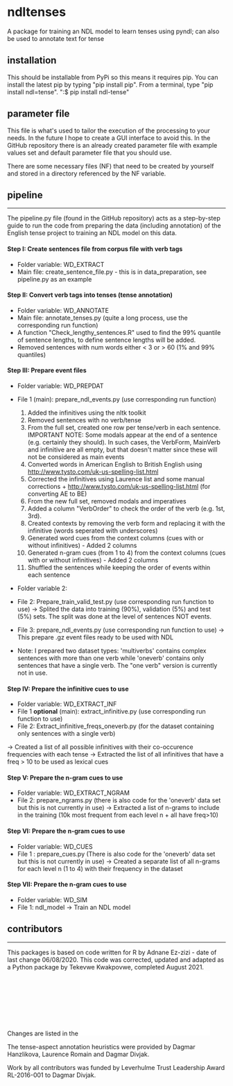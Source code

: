 # ndltenses

A package for training an NDL model to learn tenses using pyndl; can also be used to annotate text for tense

## installation

This should be installable from PyPi so this means it requires pip. 
You can install the latest pip by typing "pip install pip".
From a terminal, type "pip install ndl=tense".
":$ pip install ndl-tense"

## parameter file

This file is what's used to tailor the execution of the processing to your needs. In the future I hope to create a GUI interface to avoid this.
In the GitHub repository there is an already created parameter file with example values set and default parameter file that you should use.

There are some necessary files (NF) that need to be created by yourself and stored in a directory referenced by the NF variable. 


## pipeline
---------------------------------------------------
The pipeline.py file (found in the GitHub repository) acts as a step-by-step guide to run the code from preparing the data (including annotation) of the English tense project to training an NDL model on this data.


#### Step I: Create sentences file from corpus file with verb tags 

- Folder variable: WD_EXTRACT
- Main file: create_sentence_file.py - this is in data_preparation, see pipeline.py as an example

#### Step II: Convert verb tags into tenses (tense annotation) 

- Folder variable: WD_ANNOTATE
- Main file: annotate_tenses.py (quite a long process, use the corresponding run function)
- A function "Check_lengthy_sentences.R" used to find the 99% quantile of sentence lengths, to define sentence lengths will be added.
- Removed sentences with num words either < 3 or > 60 (1% and 99% quantiles)
 
#### Step III: Prepare event files 

- Folder variable: WD_PREPDAT
- File 1 (main): prepare_ndl_events.py (use corresponding run function)
   1)  Added the infinitives using the nltk toolkit
   2)  Removed sentences with no verb/tense
   3)  From the full set, created one row per tense/verb in each sentence. IMPORTANT NOTE: Some modals appear at 
       the end of a sentence (e.g. certainly they should). In such cases, the VerbForm, MainVerb and infinitive 
       are all empty, but that doesn't matter since these will not be considered as main events
   4)  Converted words in American English to British English using http://www.tysto.com/uk-us-spelling-list.html
   5)  Corrected the infinitives using Laurence list and some manual corrections + http://www.tysto.com/uk-us-spelling-list.html (for converting AE to BE)  
   6)  From the new full set, removed modals and imperatives
   7)  Added a column "VerbOrder" to check the order of the verb (e.g. 1st, 3rd).
   8)  Created contexts by removing the verb form and replacing it with the infinitive (words seperated with underscores)
   9)  Generated word cues from the context columns (cues with or without infinitives) - Added 2 columns
   10) Generated n-gram cues (from 1 to 4) from the context columns (cues with or without infinitives) - Added 2 columns 
   11) Shuffled the sentences while keeping the order of events within each sentence

- Folder variable 2: 
- File 2: Prepare_train_valid_test.py (use corresponding run function to use)
   -> Splited the data into training (90%), validation (5%) and test (5%) sets. The split was done 
      at the level of sentences NOT events.

- File 3: prepare_ndl_events.py (use corresponding run function to use)
   -> This prepare .gz event files ready to be used with NDL

- Note: I prepared two dataset types: 'multiverbs' contains complex sentences with more than one verb 
        while 'oneverb' contains only sentences that have a single verb. The "one verb" version is currently not in use.

#### Step IV: Prepare the infinitive cues to use

- Folder variable: WD_EXTRACT_INF
- File 1 **optional** (main): extract_infinitive.py  (use corresponding run function to use)
- File 2: Extract_infinitive_freqs_oneverb.py (for the dataset containing only sentences with a single verb)

-> Created a list of all possible infinitives with their co-occurence frequencies with each tense
-> Extracted the list of all infinitives that have a freq > 10 to be used as lexical cues

#### Step V: Prepare the n-gram cues to use 

- Folder variable:  WD_EXTRACT_NGRAM
- File 2: prepare_ngrams.py (there is also code for the 'oneverb' data set but this is not currently in use)
-> Extracted a list of n-grams to include in the training (10k most frequent from each level n + all have freq>10)

#### Step VI: Prepare the n-gram cues to use 

- Folder variable: WD_CUES
- File 1 : prepare_cues.py (There is also code for the 'oneverb' data set but this is not currently in use)
-> Created a separate list of all n-grams for each level n (1 to 4) with their frequency in the dataset  

#### Step VII: Prepare the n-gram cues to use 

- Folder variable: WD_SIM
- File 1: ndl_model
-> Train an NDL model


## contributors
---------------------------------------------------
This packages is based on code written for R by Adnane Ez-zizi - date of last change 06/08/2020. This code was corrected, updated and adapted as a Python package by Tekevwe Kwakpovwe, completed August 2021. Changes are listed in the ![changes file](changes.txt)

The tense-aspect annotation heuristics were provided by Dagmar Hanzlikova, Laurence Romain and Dagmar Divjak.

Work by all contributors was funded by Leverhulme Trust Leadership Award RL-2016-001 to Dagmar Divjak.
